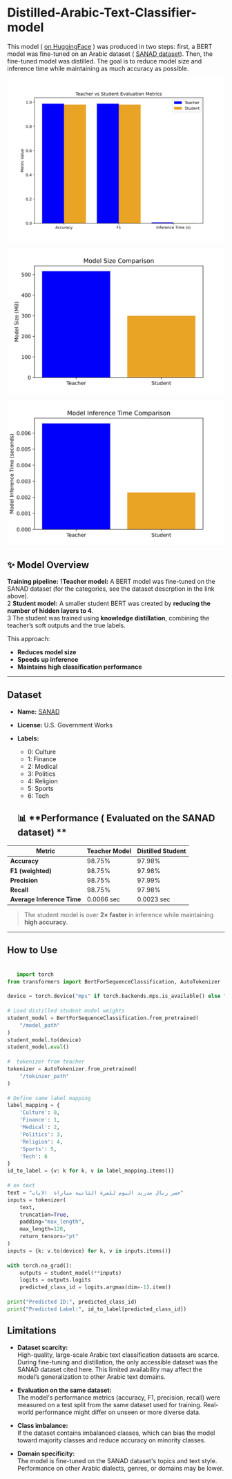 # Distilled-Arabic-Text-Classifier-model


This model ( [on HuggingFace](https://huggingface.co/AimanGh/distilled_arabic_text_classifier) ) was produced in two steps: first, a BERT model was fine-tuned on an Arabic dataset ( [SANAD dataset](https://www.kaggle.com/datasets/haithemhermessi/sanad-dataset)). 
Then, the fine-tuned model was distilled.
The goal is to reduce model size and inference time while maintaining as much accuracy as possible.

![Model Accuracy](./evaluation_metrics_comparison.jpg)


![Size Comparision](./model_size_comparison.jpg)


![Inference Time Comparision](./model_time_comparison.jpg)



## ✨ **Model Overview**

**Training pipeline:**
1️**Teacher model:** A BERT model was fine-tuned on the SANAD dataset (for the categories, see the dataset descrption in the link above).  
2️ **Student model:** A smaller student BERT was created by **reducing the number of hidden layers to 4**.  
3️ The student was trained using **knowledge distillation**, combining the teacher’s soft outputs and the true labels.

This approach:
-  **Reduces model size**
-  **Speeds up inference**
- **Maintains high classification performance**

---

##  **Dataset**

- **Name:** [SANAD](https://www.kaggle.com/datasets/mohammadamiqbal/sanad-news-dataset)
- **License:** U.S. Government Works 
- **Labels:**  
  - 0: Culture  
  - 1: Finance  
  - 2: Medical  
  - 3: Politics  
  - 4: Religion  
  - 5: Sports  
  - 6: Tech
 
  ## 📊 **Performance ( Evaluated on the SANAD dataset) **

| Metric | Teacher Model | Distilled Student |
|----------------|----------------|------------------|
| **Accuracy** | 98.75% | 97.98% |
| **F1 (weighted)** | 98.75% | 97.98% |
| **Precision** | 98.75% | 97.99% |
| **Recall** | 98.75% | 97.98% |
| **Average Inference Time** | 0.0066 sec | 0.0023 sec |

>  The student model is over **2× faster** in inference while maintaining **high accuracy**.

---

##  **How to Use**

```python

   import torch
from transformers import BertForSequenceClassification, AutoTokenizer

device = torch.device("mps" if torch.backends.mps.is_available() else "cpu")

# Load distilled student model weights
student_model = BertForSequenceClassification.from_pretrained(
    "/model_path"
)
student_model.to(device)
student_model.eval()

#  tokenizer from teacher
tokenizer = AutoTokenizer.from_pretrained(
    "/tokinzer_path"
)

# Define same label mapping
label_mapping = {
    'Culture': 0,
    'Finance': 1,
    'Medical': 2,
    'Politics': 3,
    'Religion': 4,
    'Sports': 5,
    'Tech': 6
}
id_to_label = {v: k for k, v in label_mapping.items()}

# ex text
text = "خسر ريال مدريد اليوم للمرة الثانية مباراة  الاياب"
inputs = tokenizer(
    text,
    truncation=True,
    padding="max_length",
    max_length=128,
    return_tensors="pt"
)
inputs = {k: v.to(device) for k, v in inputs.items()}

with torch.no_grad():
    outputs = student_model(**inputs)
    logits = outputs.logits
    predicted_class_id = logits.argmax(dim=-1).item()

print("Predicted ID:", predicted_class_id)
print("Predicted Label:", id_to_label[predicted_class_id])
```

 ## Limitations

- **Dataset scarcity:**  
  High-quality, large-scale Arabic text classification datasets are scarce. During fine-tuning and distillation, the only accessible dataset was the SANAD dataset cited here. This limited availability may affect the model’s generalization to other Arabic text domains.

- **Evaluation on the same dataset:**  
  The model's performance metrics (accuracy, F1, precision, recall) were measured on a test split from the same dataset used for training. Real-world performance might differ on unseen or more diverse data.

- **Class imbalance:**  
  If the dataset contains imbalanced classes, which can bias the model toward majority classes and reduce accuracy on minority classes.

- **Domain specificity:**  
  The model is fine-tuned on the SANAD dataset's topics and text style. Performance on other Arabic dialects, genres, or domains may be lower.



